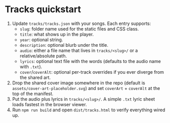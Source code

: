 # Tracks quickstart

1. Update `tracks/tracks.json` with your songs. Each entry supports:
   - `slug`: folder name used for the static files and CSS class.
   - `title`: what shows up in the player.
   - `year`: optional string.
   - `description`: optional blurb under the title.
   - `audio`: either a file name that lives in `tracks/<slug>/` or a relative/absolute path.
   - `lyrics`: optional text file with the words (defaults to the audio name with `.txt`).
   - `cover`/`coverAlt`: optional per-track overrides if you ever diverge from the shared art.
2. Drop the shared cover image somewhere in the repo (default is `assets/cover-art-placeholder.svg`) and set `coverArt` + `coverAlt` at the top of the manifest.
3. Put the audio plus lyrics in `tracks/<slug>/`. A simple `.txt` lyric sheet loads fastest in the browser viewer.
4. Run `npm run build` and open `dist/tracks.html` to verify everything wired up.
